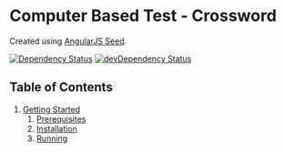 # Computer Based Test - Crossword

Created using [AngularJS Seed](https://github.com/angular/angular-seed).

[![Dependency Status](https://david-dm.org/labibramadhan/ubk-tts-web.svg)](https://david-dm.org/labibramadhan/ubk-tts-web)
[![devDependency Status](https://david-dm.org/labibramadhan/ubk-tts-web/dev-status.svg)](https://david-dm.org/labibramadhan/ubk-tts-web?type=dev)

## Table of Contents
1. [Getting Started](#getting-started)
    1. [Prerequisites](#prerequisites)
    1. [Installation](#installation)
    1. [Running](#running)